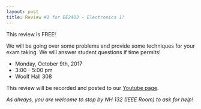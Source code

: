 ```yaml
---
layout: post
title: Review #1 for EE2403 - Electronics 1!
---
```

This review is FREE! 

We will be going over some problems and provide some techniques for your exam taking. We will answer student questions if time permits!

- Monday, October 9th, 2017
- 3:00 - 5:00 pm
- Woolf Hall 308

This review will be recorded and posted to our [Youtube page](https://www.youtube.com/channel/UCV0OmOABl9S8e4QHvtNHLow).

*As always, you are welcome to stop by NH 132 (IEEE Room) to ask for help!*
